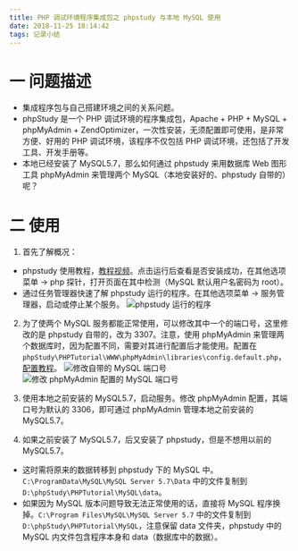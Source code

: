 ```yaml
---
title: PHP 调试环境程序集成包之 phpstudy 与本地 MySQL 使用
date: 2018-11-25 18:14:42
tags: 记录小结
---
```

# 一 问题描述
- 集成程序包与自己搭建环境之间的关系问题。
- phpStudy 是一个 PHP 调试环境的程序集成包，Apache + PHP + MySQL + phpMyAdmin + ZendOptimizer，一次性安装，无须配置即可使用，是非常方便、好用的 PHP 调试环境，该程序不仅包括 PHP 调试环境，还包括了开发工具、开发手册等。
- 本地已经安装了 MySQL5.7，那么如何通过 phpstudy 来用数据库 Web 图形工具 phpMyAdmin 来管理两个 MySQL（本地安装好的、phpstudy 自带的）呢？

# 二 使用
1. 首先了解概况：
- phpstudy 使用教程，[教程视频](http://www.php.cn/course/639.html)。点击运行后查看是否安装成功，在其他选项菜单 -> php 探针，打开页面在其中检测（MySQL 默认用户名密码为 root）。
- 通过任务管理器快速了解 phpstudy 运行的程序。在其他选项菜单 -> 服务管理器，启动或停止某个服务。
![phpstudy 运行的程序](图1.PNG)

2. 为了使两个 MySQL 服务都能正常使用，可以修改其中一个的端口号，这里修改的是 phpstudy 自带的，改为 3307。注意，使用 phpMyAdmin 来管理两个数据库时，因为配置不同，需要对其进行配置后才能使用。配置在 `phpStudy\PHPTutorial\WWW\phpMyAdmin\libraries\config.default.php`，[配置教程](http://www.php.cn/php-weizijiaocheng-383120.html)。
![修改自带的 MySQL 端口号](图2.PNG)
![修改 phpMyAdmin 配置的 MySQL 端口号](图3.PNG)

3. 使用本地之前安装的 MySQL5.7，启动服务。修改 phpMyAdmin 配置，其端口号为默认的 3306，即可通过 phpMyAdmin 管理本地之前安装的 MySQL5.7。

4. 如果之前安装了 MySQL5.7，后又安装了 phpstudy，但是不想用以前的 MySQL5.7。
- 这时需将原来的数据转移到 phpstudy 下的 MySQL 中。`C:\ProgramData\MySQL\MySQL Server 5.7\Data` 中的文件复制到 `D:\phpStudy\PHPTutorial\MySQL\data`。
- 如果因为 MySQL 版本问题导致无法正常使用的话，直接将 MySQL 程序换掉。`C:\Program Files\MySQL\MySQL Server 5.7` 中的文件复制到 `D:\phpStudy\PHPTutorial\MySQL`，注意保留 data 文件夹，phpstudy 中的 MySQL 内文件包含程序本身和 data（数据库中的数据）。
